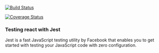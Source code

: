 [![Build Status](https://travis-ci.org/EmyRukundo/Advancing-testing.svg?branch=master)](https://travis-ci.org/EmyRukundo/Advancing-testing)

[![Coverage Status](https://coveralls.io/repos/github/EmyRukundo/Advancing-testing/badge.svg?branch=master)](https://coveralls.io/github/EmyRukundo/Advancing-testing?branch=master)

### Testing react with Jest


Jest is a fast JavaScript testing utility by Facebook that enables you to get started with testing your JavaScript code with zero configuration.